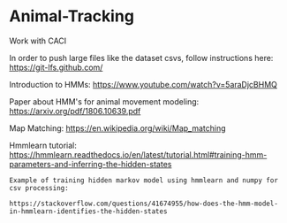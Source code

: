 # Animal-Tracking
Work with CACI

In order to push large files like the dataset csvs, follow instructions here: https://git-lfs.github.com/

Introduction to HMMs: https://www.youtube.com/watch?v=5araDjcBHMQ

Paper about HMM's for animal movement modeling: https://arxiv.org/pdf/1806.10639.pdf

Map Matching: https://en.wikipedia.org/wiki/Map_matching

Hmmlearn tutorial: https://hmmlearn.readthedocs.io/en/latest/tutorial.html#training-hmm-parameters-and-inferring-the-hidden-states

	Example of training hidden markov model using hmmlearn and numpy for csv processing: 
	
	https://stackoverflow.com/questions/41674955/how-does-the-hmm-model-in-hmmlearn-identifies-the-hidden-states
